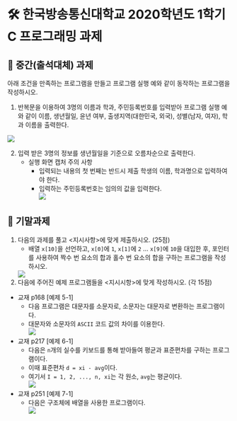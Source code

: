 
# 🛠 한국방송통신대학교 2020학년도 1학기 C 프로그래밍 과제

## 📍 중간(출석대체) 과제  
아래 조건을 만족하는 프로그램을 만들고 프로그램 실행 예와 같이 동작하는 프로그램을 작성하시오.  
1. 반복문을 이용하여 3명의 이름과 학과, 주민등록번호를 입력받아 프로그램 실행 예와 같이 이름, 생년월일, 윤년 여부, 출생지역(대한민국, 외국), 성별(남자, 여자), 학과 이름을 출력한다.  
<img src="https://i.ibb.co/XjHgBQs/01.png">  

2. 입력 받은 3명의 정보를 생년월일을 기준으로 오름차순으로 출력한다.  
   * 실행 화면 캡처 주의 사항  
     * 입력되는 내용의 첫 번째는 반드시 제출 학생의 이름, 학과명으로 입력하여야 한다.  
     * 입력하는 주민등록번호는 임의의 값을 입력한다.  
       <img src="https://i.ibb.co/XZtXj4W/02.png">  

## 📍 기말과제
1. 다음의 과제를 풀고 <지시사항>에 맞게 제출하시오. (25점)  
   * 배열 `x[10]`을 선언하고, `x[0]`에 `1`, `x[1]`에 `2` … `x[9]`에 `10`을 대입한 후, 포인터를 사용하여 짝수 번 요소의 합과 홀수 번 요소의 합을 구하는 프로그램을 작성하시오.
   <img src="https://i.ibb.co/6R9qKTY/image1.png">  
2. 다음에 주어진 예제 프로그램들을 <지시시항>에 맞게 작성하시오. (각 15점)  
 * 교재 p168 [예제 5-1]  
   * 다음 프로그램은 대문자를 소문자로, 소문자는 대문자로 변환하는 프로그램이다.  
   * 대문자와 소문자의 `ASCII` 코드 값의 차이를 이용한다.  
     <img src="https://i.ibb.co/Cm7KwBw/image2.png">  
 * 교재 p217 [예제 6-1]  
   * 다음은 `n`개의 실수를 키보드를 통해 받아들여 평균과 표준편차를 구하는 프로그램이다.  
   * 이때 표준편차 `d = xi - avg`이다.  
   * 여기서 `I = 1, 2, ..., n, xi`는 각 원소, `avg`는 평균이다.  
     <img src="https://i.ibb.co/p0qGz6n/image3.png">  
 * 교재 p251 [예제 7-1]  
   * 다음은 구조체에 배열을 사용한 프로그램이다.  
     <img src="https://i.ibb.co/vDCdth0/image4.png">  
